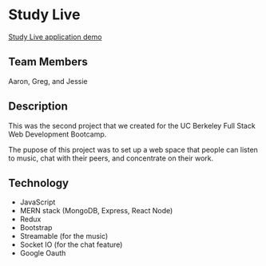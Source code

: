 # Study Live

[Study Live application demo](https://study-live.herokuapp.com)

## Team Members

Aaron, Greg, and Jessie

## Description

This was the second project that we created for the UC Berkeley Full Stack Web Development Bootcamp.

The pupose of this project was to set up a web space that people can listen to music, chat with their peers, and concentrate on their work.

## Technology

 - JavaScript
 - MERN stack (MongoDB, Express, React Node)
 - Redux
 - Bootstrap
 - Streamable (for the music)
 - Socket IO (for the chat feature)
 - Google Oauth
